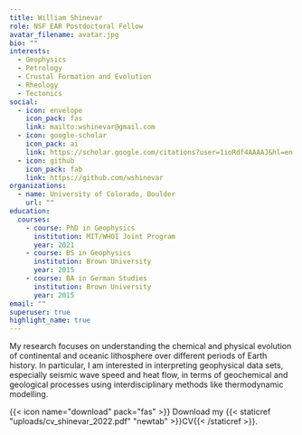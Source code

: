 ```yaml
---
title: William Shinevar
role: NSF EAR Postdoctoral Fellow
avatar_filename: avatar.jpg
bio: ""
interests:
  - Geophysics
  - Petrology
  - Crustal Formation and Evolution
  - Rheology
  - Tectonics
social:
  - icon: envelope
    icon_pack: fas
    link: mailto:wshinevar@gmail.com
  - icon: google-scholar
    icon_pack: ai
    link: https://scholar.google.com/citations?user=1ioRdf4AAAAJ&hl=en
  - icon: github
    icon_pack: fab
    link: https://github.com/wshinevar
organizations:
  - name: University of Colorado, Boulder
    url: ""
education:
  courses:
    - course: PhD in Geophysics
      institution: MIT/WHOI Joint Program
      year: 2021
    - course: BS in Geophysics
      institution: Brown University
      year: 2015
    - course: BA in German Studies
      institution: Brown University
      year: 2015
email: ""
superuser: true
highlight_name: true
---
```

My research focuses on understanding the chemical and physical evolution of continental and oceanic lithosphere over different periods of Earth history. In particular, I am interested in interpreting geophysical data sets, especially seismic wave speed and heat flow, in terms of geochemical and geological processes using interdisciplinary methods like thermodynamic modelling.

<!--EndFragment-->{{< icon name="download" pack="fas" >}} Download my {{< staticref "uploads/cv_shinevar_2022.pdf" "newtab" >}}CV{{< /staticref >}}.